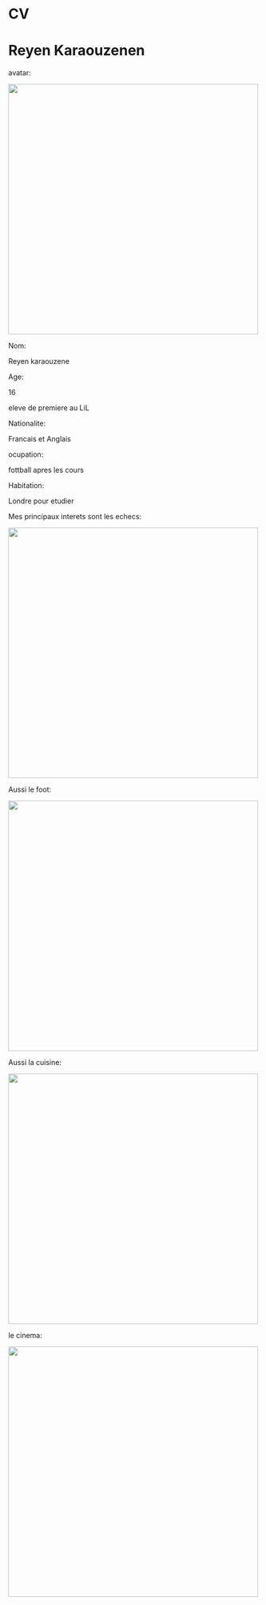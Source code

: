 # CV
<h1>Reyen Karaouzenen</h1>

avatar:



<image src= "https://www.cartoonize.net/svgavatars/temp-avatars/svgA6580801289205784.png" width="500" height= "500">



Nom: 

Reyen karaouzene

Age:

16

eleve de premiere au LiL

Nationalite: 

Francais et Anglais

ocupation: 

fottball apres les cours

Habitation: 

Londre pour etudier


 Mes principaux interets sont les echecs:



<image src="https://media.istockphoto.com/id/1310674496/photo/hand-moving-white-pawn-and-making-first-step.webp?b=1&s=612x612&w=0&k=20&c=v_i1rqZ6ZrleZ9IG_aPASG1frC12ibpbJ10HLhOV0y4=" width="500" height= "500">



Aussi le foot:



<image src= "https://media.istockphoto.com/id/502133933/photo/dramatic-soccer-stadium.webp?b=1&s=612x612&w=0&k=20&c=m_Xl--CEWzGPh7xEZ0M-ZLuYAj6TK8ymh__3LmCSAWE= " width="500" height= "500">


Aussi la cuisine:




<image src= "https://media.istockphoto.com/id/1428412216/photo/a-male-chef-pouring-sauce-on-meal.webp?b=1&s=612x612&w=0&k=20&c=O6f05DPG0yuRLpMxTRX5qTv4T8jZLrYMNT0ZePoYnuQ= " width="500" height= "500">

le cinema:



<image src= "https://cdn.pixabay.com/photo/2019/04/24/21/55/cinema-4153289_640.jpg" width="500" height= "500">


